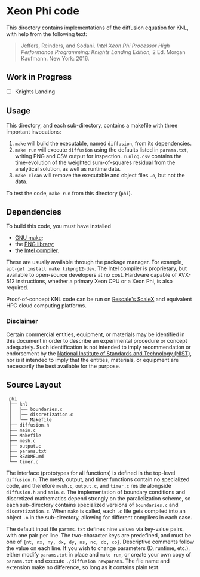 # Xeon Phi code

This directory contains implementations of the diffusion equation for KNL, with help from the following text:
> Jeffers, Reinders, and Sodani. *Intel Xeon Phi Processor High Performance Programming: Knights Landing Edition,* 2 Ed. Morgan Kaufmann. New York: 2016.

## Work in Progress

 - [ ] Knights Landing

## Usage

This directory, and each sub-directory, contains a makefile with three important invocations:
 1. ```make``` will build the executable, named ```diffusion```, from its dependencies.
 2. ```make run``` will execute ```diffusion``` using the defaults listed in ```params.txt```,
    writing PNG and CSV output for inspection. ```runlog.csv``` contains the time-evolution of
    the weighted sum-of-squares residual from the analytical solution, as well as runtime data.
 3. ```make clean``` will remove the executable and object files ```.o```, but not the data.

To test the code, ```make run``` from this directory (```phi```).

## Dependencies

To build this code, you must have installed
 * [GNU make](https://www.gnu.org/software/make/);
 * the [PNG library](http://www.libpng.org/pub/png/libpng.html);
 * the [Intel compiler](https://software.intel.com/en-us/intel-compilers).

These are usually available through the package manager. For example,
```apt-get install make libpng12-dev```. The Intel compiler is proprietary,
but available to open-source developers at no cost. Hardware capable of AVX-512
instructions, whether a primary Xeon CPU or a Xeon Phi, is also required.

Proof-of-concept KNL code can be run on [Rescale's ScaleX](http://www.rescale.com/products/)
and equivalent HPC cloud computing platforms.

### Disclaimer

Certain commercial entities, equipment, or materials may be identified in this
document in order to describe an experimental procedure or concept adequately.
Such identification is not intended to imply recommendation or endorsement by
the [National Institute of Standards and Technology (NIST)](http://www.nist.gov),
nor is it intended to imply that the entities, materials, or equipment are
necessarily the best available for the purpose.

## Source Layout

```
 phi
 ├── knl
 │   ├── boundaries.c
 │   ├── discretization.c
 │   └── Makefile
 ├── diffusion.h
 ├── main.c
 ├── Makefile
 ├── mesh.c
 ├── output.c
 ├── params.txt
 ├── README.md
 └── timer.c
```

The interface (prototypes for all functions) is defined in the top-level ```diffusion.h```.
The mesh, output, and timer functions contain no specialized code, and therefore
```mesh.c```, ```output.c```, and ```timer.c``` reside alongside ```diffusion.h``` and ```main.c```.
The implementation of boundary conditions and discretized mathematics depend strongly on
the parallelization scheme, so each sub-directory contains specialized versions of ```boundaries.c```
and ```discretization.c```. When ```make``` is called, each ```.c``` file gets compiled into an object ```.o``` in the
sub-directory, allowing for different compilers in each case. 

The default input file ```params.txt``` defines nine values via key-value pairs,
with one pair per line. The two-character keys are predefined, and must be one of
```{nt, nx, ny, dx, dy, ns, nc, dc, co}```. Descriptive comments follow the value on each line.
If you wish to change parameters (D, runtime, etc.), either modify ```params.txt``` in place and
```make run```, or create your own copy of ```params.txt``` and execute ```./diffusion newparams```.
The file name and extension make no difference, so long as it contains plain text.
